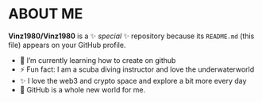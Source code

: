 # ABOUT ME


**Vinz1980/Vinz1980** is a ✨ _special_ ✨ repository because its `README.md` (this file) appears on your GitHub profile.


- 🌱 I’m currently learning how to create on github
- ⚡ Fun fact: I am a scuba diving instructor and love the underwaterworld
- ✨ I love the web3 and crypto space and explore a bit more every day
- 🌱 GitHub is a whole new world for me.
